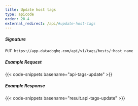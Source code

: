 ```yaml
---
title: Update host tags
type: apicode
order: 20.4
external_redirect: /api/#update-host-tags
---
```


##### Signature
`PUT https://app.datadoghq.com/api/v1/tags/hosts/:host_name`
##### Example Request
{{< code-snippets basename="api-tags-update" >}}
##### Example Response
{{< code-snippets basename="result.api-tags-update" >}}